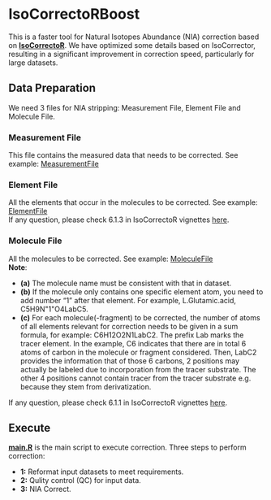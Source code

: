 # IsoCorrectoRBoost
This is a faster tool for Natural Isotopes Abundance (NIA) correction based on [**IsoCorrectoR**](https://genomics.ur.de/files/IsoCorrectoR/.). We have optimized some details based on IsoCorrector, resulting in a significant improvement in correction speed, particularly for large datasets.

## Data Preparation
We need 3 files for NIA stripping: Measurement File, Element File and Molecule File.
### Measurement File
This file contains the measured data that needs to be corrected. See example: [MeasurementFile](data_to_strip/tracer_1_Normal_subset_NIA.csv)
### Element File
All the elements that occur in the molecules to be corrected. See example: [ElementFile](data_source/ElementFile.csv)  
If any question, please check 6.1.3 in IsoCorrectoR vignettes [here](https://www.bioconductor.org/packages/devel/bioc/vignettes/IsoCorrectoRGUI/inst/doc/IsoCorrectoRGUI.html#input-files-and-parameters).
### Molecule File
All the molecules to be corrected. See example: [MoleculeFile](data_source/MoleculeFile.csv)  
**Note**:  
- **(a)** The molecule name must be consistent with that in dataset. 
- **(b)**	If the molecule only contains one specific element atom, you need to add number “1” after that element. For example, L.Glutamic.acid, C5H9N"1"O4LabC5.
- **(c)**	For each molecule(-fragment) to be corrected, the number of atoms of all elements relevant for correction needs to be given in a sum formula, for example: C6H12O2N1LabC2. The prefix Lab marks the tracer element. In the example, C6 indicates that there are in total 6 atoms of carbon in the molecule or fragment considered. Then, LabC2 provides the information that of those 6 carbons, 2 positions may actually be labeled due to incorporation from the tracer substrate. The other 4 positions cannot contain tracer from the tracer substrate e.g. because they stem from derivatization.  

If any question, please check 6.1.1 in IsoCorrectoR vignettes [here](https://www.bioconductor.org/packages/devel/bioc/vignettes/IsoCorrectoRGUI/inst/doc/IsoCorrectoRGUI.html#input-files-and-parameters).

## Execute
[**main.R**](code/main.R) is the main script to execute correction. Three steps to perform correction:
- **1:** Reformat input datasets to meet requirements.
- **2:** Qulity control (QC) for input data.
- **3:** NIA Correct.
